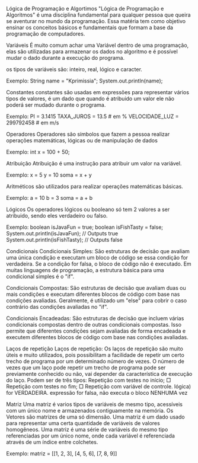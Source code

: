 Lógica de Programação e Algortimos
"Lógica de Programação e Algoritmos" é uma disciplina fundamental para qualquer pessoa que queira se aventurar no mundo da programação. Essa matéria tem como objetivo ensinar os conceitos básicos e fundamentais que formam a base da programação de computadores.

Variáveis
É muito comum achar uma Variável dentro de uma programação, elas são utilizadas para armazenar os dados no algoritmo e é possível mudar o dado durante a execução do programa.

os tipos de variáveis são: inteiro, real, lógico e caracter.

Exemplo: String name = "Kprimissia"; System.out.println(name);

Constantes
constantes são usadas em expressões para representar vários tipos de valores, é um dado que quando é atribuido um valor ele não poderá ser mudado durante o programa.

Exemplo: PI = 3.1415 TAXA_JUROS = 13.5 # em % VELOCIDADE_LUZ = 299792458 # em m/s

Operadores
Operadores são símbolos que fazem a pessoa realizar operações matemáticas, lógicas ou de manipulação de dados

Exemplo: int x = 100 + 50;

Atribuição
Atribuição é uma instrução para atribuir um valor na variável.

Exemplo: x = 5 y = 10 soma = x + y

Aritméticos
são utilizados para realizar operações matemáticas básicas.

Exemplo: a = 10 b = 3 soma = a + b

Lógicos
Os operadores lógicos ou booleano só tem 2 valores a ser atribuido, sendo eles verdadeiro ou falso.

Exemplo: boolean isJavaFun = true; boolean isFishTasty = false; System.out.println(isJavaFun); // Outputs true System.out.println(isFishTasty); // Outputs false

Condicionais
Condicionais Simples: São estruturas de decisão que avaliam uma única condição e executam um bloco de código se essa condição for verdadeira. Se a condição for falsa, o bloco de código não é executado. Em muitas linguagens de programação, a estrutura básica para uma condicional simples é o "if".

Condicionais Compostas: São estruturas de decisão que avaliam duas ou mais condições e executam diferentes blocos de código com base nas condições avaliadas. Geralmente, é utilizado um "else" para cobrir o caso contrário das condições avaliadas no "if".

Condicionais Encadeadas: São estruturas de decisão que incluem várias condicionais compostas dentro de outras condicionais compostas. Isso permite que diferentes condições sejam avaliadas de forma encadeada e executem diferentes blocos de código com base nas condições avaliadas.

Laços de repetição
Laços de repetição: Os laços de repetição são muito úteis e muito utilizados, pois possibilitam a facilidade de repetir um certo trecho de programa por um determinado número de vezes. O número de vezes que um laço pode repetir um trecho de programa pode ser previamente conhecido ou não, vai depender da característica de execução do laço. Podem ser de três tipos: Repetição com testes no início; □ Repetição com testes no fim; □ Repetição com variável de controle. lógica) for VERDADEIRA. expressão for falsa, não executa o bloco NENHUMA vez

Matriz
Uma matriz é varios tipos de variáveis de mesmo tipo, acessíveis com um único nome e armazenados contiguamente na memória. Os Vetores são matrizes de uma só dimensão. Uma matriz é um dado usado para representar uma certa quantidade de variáveis de valores homogêneos. Uma matriz é uma série de variáveis do mesmo tipo referenciadas por um único nome, onde cada variável é referenciada através de um índice entre colchetes.

Exemplo: matriz = [[1, 2, 3], [4, 5, 6], [7, 8, 9]]
